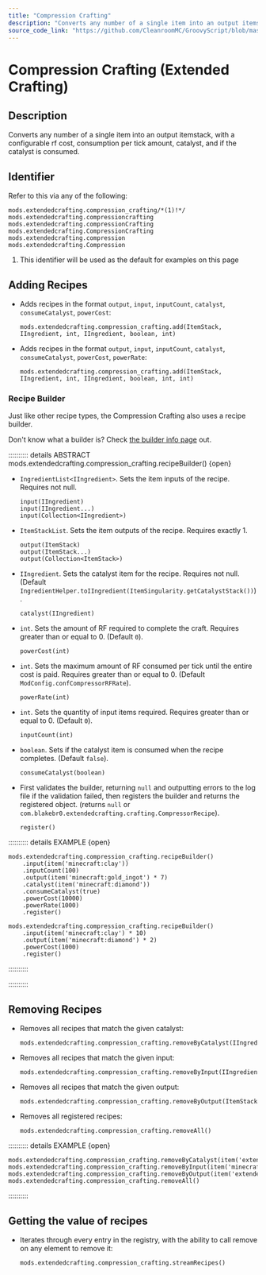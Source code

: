 ```yaml
---
title: "Compression Crafting"
description: "Converts any number of a single item into an output itemstack, with a configurable rf cost, consumption per tick amount, catalyst, and if the catalyst is consumed."
source_code_link: "https://github.com/CleanroomMC/GroovyScript/blob/master/src/main/java/com/cleanroommc/groovyscript/compat/mods/extendedcrafting/CompressionCrafting.java"
---
```


# Compression Crafting (Extended Crafting)

## Description

Converts any number of a single item into an output itemstack, with a configurable rf cost, consumption per tick amount, catalyst, and if the catalyst is consumed.

## Identifier

Refer to this via any of the following:

```groovy:no-line-numbers {1}
mods.extendedcrafting.compression_crafting/*(1)!*/
mods.extendedcrafting.compressioncrafting
mods.extendedcrafting.compressionCrafting
mods.extendedcrafting.CompressionCrafting
mods.extendedcrafting.compression
mods.extendedcrafting.Compression
```

1. This identifier will be used as the default for examples on this page

## Adding Recipes

- Adds recipes in the format `output`, `input`, `inputCount`, `catalyst`, `consumeCatalyst`, `powerCost`:

    ```groovy:no-line-numbers
    mods.extendedcrafting.compression_crafting.add(ItemStack, IIngredient, int, IIngredient, boolean, int)
    ```

- Adds recipes in the format `output`, `input`, `inputCount`, `catalyst`, `consumeCatalyst`, `powerCost`, `powerRate`:

    ```groovy:no-line-numbers
    mods.extendedcrafting.compression_crafting.add(ItemStack, IIngredient, int, IIngredient, boolean, int, int)
    ```


### Recipe Builder

Just like other recipe types, the Compression Crafting also uses a recipe builder.

Don't know what a builder is? Check [the builder info page](../../../groovy/builder.md) out.

:::::::::: details ABSTRACT mods.extendedcrafting.compression_crafting.recipeBuilder() {open}
- `IngredientList<IIngredient>`. Sets the item inputs of the recipe. Requires not null.

    ```groovy:no-line-numbers
    input(IIngredient)
    input(IIngredient...)
    input(Collection<IIngredient>)
    ```

- `ItemStackList`. Sets the item outputs of the recipe. Requires exactly 1.

    ```groovy:no-line-numbers
    output(ItemStack)
    output(ItemStack...)
    output(Collection<ItemStack>)
    ```

- `IIngredient`. Sets the catalyst item for the recipe. Requires not null. (Default `IngredientHelper.toIIngredient(ItemSingularity.getCatalystStack())`).

    ```groovy:no-line-numbers
    catalyst(IIngredient)
    ```

- `int`. Sets the amount of RF required to complete the craft. Requires greater than or equal to 0. (Default `0`).

    ```groovy:no-line-numbers
    powerCost(int)
    ```

- `int`. Sets the maximum amount of RF consumed per tick until the entire cost is paid. Requires greater than or equal to 0. (Default `ModConfig.confCompressorRFRate`).

    ```groovy:no-line-numbers
    powerRate(int)
    ```

- `int`. Sets the quantity of input items required. Requires greater than or equal to 0. (Default `0`).

    ```groovy:no-line-numbers
    inputCount(int)
    ```

- `boolean`. Sets if the catalyst item is consumed when the recipe completes. (Default `false`).

    ```groovy:no-line-numbers
    consumeCatalyst(boolean)
    ```

- First validates the builder, returning `null` and outputting errors to the log file if the validation failed, then registers the builder and returns the registered object. (returns `null` or `com.blakebr0.extendedcrafting.crafting.CompressorRecipe`).

    ```groovy:no-line-numbers
    register()
    ```

:::::::::: details EXAMPLE {open}
```groovy:no-line-numbers
mods.extendedcrafting.compression_crafting.recipeBuilder()
    .input(item('minecraft:clay'))
    .inputCount(100)
    .output(item('minecraft:gold_ingot') * 7)
    .catalyst(item('minecraft:diamond'))
    .consumeCatalyst(true)
    .powerCost(10000)
    .powerRate(1000)
    .register()

mods.extendedcrafting.compression_crafting.recipeBuilder()
    .input(item('minecraft:clay') * 10)
    .output(item('minecraft:diamond') * 2)
    .powerCost(1000)
    .register()
```

::::::::::

::::::::::

## Removing Recipes

- Removes all recipes that match the given catalyst:

    ```groovy:no-line-numbers
    mods.extendedcrafting.compression_crafting.removeByCatalyst(IIngredient)
    ```

- Removes all recipes that match the given input:

    ```groovy:no-line-numbers
    mods.extendedcrafting.compression_crafting.removeByInput(IIngredient)
    ```

- Removes all recipes that match the given output:

    ```groovy:no-line-numbers
    mods.extendedcrafting.compression_crafting.removeByOutput(ItemStack)
    ```

- Removes all registered recipes:

    ```groovy:no-line-numbers
    mods.extendedcrafting.compression_crafting.removeAll()
    ```

:::::::::: details EXAMPLE {open}
```groovy:no-line-numbers
mods.extendedcrafting.compression_crafting.removeByCatalyst(item('extendedcrafting:material:11'))
mods.extendedcrafting.compression_crafting.removeByInput(item('minecraft:gold_ingot'))
mods.extendedcrafting.compression_crafting.removeByOutput(item('extendedcrafting:singularity:6'))
mods.extendedcrafting.compression_crafting.removeAll()
```

::::::::::

## Getting the value of recipes

- Iterates through every entry in the registry, with the ability to call remove on any element to remove it:

    ```groovy:no-line-numbers
    mods.extendedcrafting.compression_crafting.streamRecipes()
    ```
